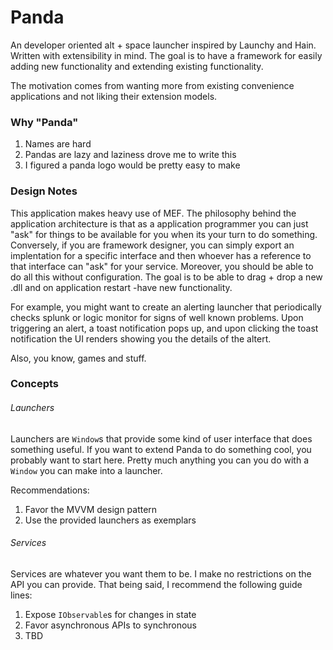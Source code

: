# Panda
An developer oriented alt + space launcher inspired by Launchy and Hain. Written with extensibility in mind.
The goal is to have a framework for easily adding new functionality and extending existing functionality.

The motivation comes from wanting more from existing convenience applications and not liking their extension models.

### Why "Panda"
1. Names are hard
1. Pandas are lazy and laziness drove me to write this
1. I figured a panda logo would be pretty easy to make

### Design Notes
This application makes heavy use of MEF. The philosophy behind the application architecture is that as a
application programmer you can just "ask" for things to be available for you when its your turn to do something.
Conversely, if you are framework designer, you can simply export an implentation for a specific interface and then
whoever has a reference to that interface can "ask" for your service. Moreover, you should be able to do all this
without configuration. The goal is to be able to drag + drop a new .dll and on application restart -have new functionality.

For example, you might want to create an alerting launcher that periodically checks splunk or logic monitor
for signs of well known problems. Upon triggering an alert, a toast notification pops up, and upon clicking the 
toast notification the UI renders showing you the details of the altert.

Also, you know, games and stuff.

### Concepts
###### Launchers
Launchers are `Window`s that provide some kind of user interface that does something useful. If you want to extend 
Panda to do something cool, you probably want to start here. Pretty much anything you can you do with a `Window`
you can make into a launcher.

Recommendations:
1. Favor the MVVM design pattern
1. Use the provided launchers as exemplars


###### Services
Services are whatever you want them to be. I make no restrictions on the API you can provide. That being said,
I recommend the following guide lines:

1. Expose `IObservable`s for changes in state
1. Favor asynchronous APIs to synchronous
1. TBD